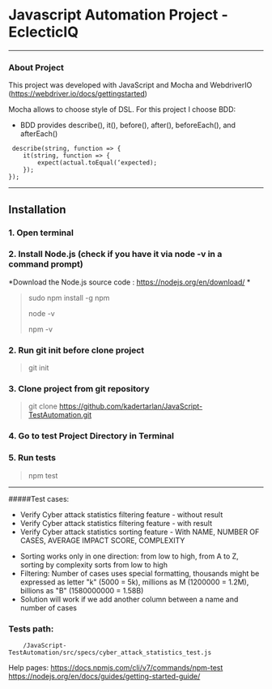 # Javascript Automation Project - EclecticIQ
------------


### About Project

This project was developed with JavaScript and Mocha and WebdriverIO (https://webdriver.io/docs/gettingstarted)

 Mocha allows to choose style of DSL. For this project I choose BDD:
- BDD provides describe(), it(), before(), after(), beforeEach(), and afterEach()
```
 describe(string, function => { 
    it(string, function => {
        expect(actual.toEqual(‘expected); 
    });
});

```
-------------
## Installation
### 1. Open terminal
### 2.  Install Node.js (check if you have it via node -v in a command prompt)

*Download the Node.js source code  : https://nodejs.org/en/download/  *

>sudo npm install -g npm
> 
>node -v
> 
>npm -v

### 2. Run git init before clone project
>git init
### 3. Clone project from git repository
>git clone https://github.com/kadertarlan/JavaScript-TestAutomation.git

### 4. Go to test Project Directory in Terminal
### 5. Run tests      
>npm test


------------
#####Test cases:
- Verify Cyber attack statistics filtering feature - without result
- Verify Cyber attack statistics filtering feature - with result
- Verify Cyber attack statistics sorting feature - With NAME, NUMBER OF CASES, AVERAGE IMPACT SCORE, COMPLEXITY

* Sorting works only in one direction: from low to high, from A to Z, sorting by complexity sorts from low to high
* Filtering: Number of cases uses special formatting, thousands might be expressed as letter "k" (5000 = 5k), millions as M (1200000 = 1.2M), billions as "B" (1580000000 = 1.58B)
* Solution will work if we add another column between a name and number of cases


### Tests path:
        /JavaScript-TestAutomation/src/specs/cyber_attack_statistics_test.js


Help pages:
https://docs.npmjs.com/cli/v7/commands/npm-test
https://nodejs.org/en/docs/guides/getting-started-guide/


